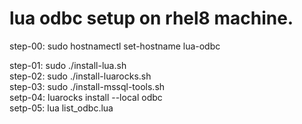 # lua odbc setup on rhel8 machine.

step-00: sudo hostnamectl set-hostname lua-odbc  

step-01: sudo ./install-lua.sh  
step-02: sudo ./install-luarocks.sh  
step-03: sudo ./install-mssql-tools.sh  
setp-04: luarocks install --local odbc  
setp-05: lua list_odbc.lua  
